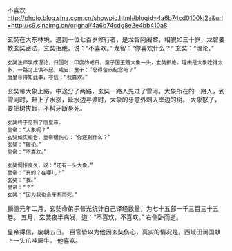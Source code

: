 不喜欢
http://photo.blog.sina.com.cn/showpic.html#blogid=4a6b74cd0100kj2a&url=http://s9.sinaimg.cn/orignal/4a6b74cdg8e2e4bb410a8
 
   玄奘在大东林境，遇到一位七百岁修行者，是龙智阿阇黎，相貌如三十岁，龙智要教玄奘密法，玄奘拒绝，说：“不喜欢。”
    龙智：“你喜欢什么？”
    玄奘：“理论。”
 
    玄奘法师学成理论，归国时，印度的戒日、童子国王赠大象一头，玄奘拒绝，理由是大象吃得太多，一路之上供不起。戒日、童子：“总得留点纪念吧？”
    唐皇帝得知此事，写信：“我喜欢。”
   
   玄奘带大象上路，中途分了两路，玄奘一路人先过了雪河。大象所在的一路人，到雪河时，赶上了水涨，延水边寻渡时，大象的牙意外刺入岸边的树。
    大象怒了，要把树拔起，不料牙断身死。
   
    玄奘终于见到了唐皇帝。
    皇帝：“大象呢？”
    玄奘如实相告，皇帝很伤心：“你还剩什么？”
    玄奘：“理论。”
    皇帝：“不喜欢。”
 
    玄奘惆怅良久，说：“还有一头大象。”
    皇帝：“真的？在哪儿？”
    玄奘：“我。”
    皇帝：“？”
    玄奘：“因为我也会牙断而死。”
 
   麟德元年二月，玄奘命弟子普光统计自己译经数量，为七十五部一千三百三十五卷。
   五月，玄奘夜半病发，道：“不喜欢，不喜欢。”
   右侧卧而逝。
 
   皇帝得信，废朝五日。
   百官皆以为他因玄奘伤心，真实的情况是，西域田澜国献上一头爪哇犀牛。
   他喜欢。
 
 
  
